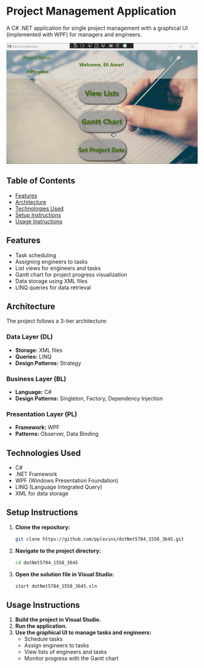 # Project Management Application

A C# .NET application for single project management with a graphical UI (implemented with WPF) for managers and engineers.

![Image Alt text](PL/images/projectPreview.png "Project Preview")

## Table of Contents
- [Features](#features)
- [Architecture](#architecture)
- [Technologies Used](#technologies-used)
- [Setup Instructions](#setup-instructions)
- [Usage Instructions](#usage-instructions)

## Features
- Task scheduling
- Assigning engineers to tasks
- List views for engineers and tasks
- Gantt chart for project progress visualization
- Data storage using XML files
- LINQ queries for data retrieval

## Architecture
The project follows a 3-tier architecture:

### Data Layer (DL)
- **Storage:** XML files
- **Queries:** LINQ
- **Design Patterns:** Strategy

### Business Layer (BL)
- **Language:** C#
- **Design Patterns:** Singleton, Factory, Dependency Injection

### Presentation Layer (PL)
- **Framework:** WPF
- **Patterns:** Observer, Data Binding

## Technologies Used
- C#
- .NET Framework
- WPF (Windows Presentation Foundation)
- LINQ (Language Integrated Query)
- XML for data storage

## Setup Instructions
1. **Clone the repository:**
    ```bash
    git clone https://github.com/pplevins/dotNet5784_1558_3645.git
    ```
2. **Navigate to the project directory:**
    ```bash
    cd dotNet5784_1558_3645
    ```
3. **Open the solution file in Visual Studio:**
    ```bash
    start dotNet5784_1558_3645.sln
    ```

## Usage Instructions
1. **Build the project in Visual Studio.**
2. **Run the application.**
3. **Use the graphical UI to manage tasks and engineers:**
    - Schedule tasks
    - Assign engineers to tasks
    - View lists of engineers and tasks
    - Monitor progress with the Gantt chart
